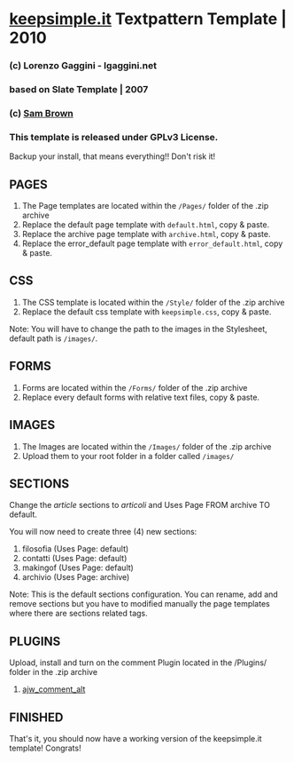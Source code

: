 # [keepsimple.it](www.keepsimple.it) Textpattern Template | 2010
### (c) Lorenzo Gaggini - lgaggini.net
### based on Slate Template | 2007
### (c) [Sam Brown](www.massiveblue.com)
### This template is released under GPLv3 License.


Backup your install, that means everything!! Don't risk it!

## PAGES

1. The Page templates are located within the `/Pages/` folder of the .zip archive
2. Replace the default page template with `default.html`, copy & paste.
3. Replace the archive page template with `archive.html`, copy & paste.
4. Replace the error_default page template with `error_default.html`, copy & paste.

## CSS

1. The CSS template is located within the `/Style/` folder of the .zip archive
2. Replace the default css template with `keepsimple.css`, copy & paste.

Note: You will have to change the path to the images in the Stylesheet, default path is `/images/`.

## FORMS

1. Forms are located within the `/Forms/` folder of the .zip archive
2. Replace every default forms with relative text files, copy & paste.

## IMAGES

1. The Images are located within the `/Images/` folder of the .zip archive
2. Upload them to your root folder in a folder called `/images/`

## SECTIONS

Change the *article* sections to *articoli* and Uses Page FROM archive TO default.

You will now need to create three (4) new sections:

1. filosofia (Uses Page: default)
2. contatti  (Uses Page: default)
3. makingof (Uses Page: default)
4. archivio  (Uses Page: archive)

Note: This is the default sections configuration. You can rename, add and remove sections but you have to modified manually the page templates where there are sections related tags.

## PLUGINS

Upload, install and turn on the comment Plugin located in the /Plugins/ folder in the .zip archive

1. [ajw_comment_alt](http://compooter.org/2005/03/textpattern-plugin-ajw-comment-alt/)

## FINISHED

That's it, you should now have a working version of the keepsimple.it template! Congrats!
